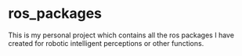 # ros_packages
This is my personal project which contains all the ros packages I have created for robotic intelligent perceptions or other functions.